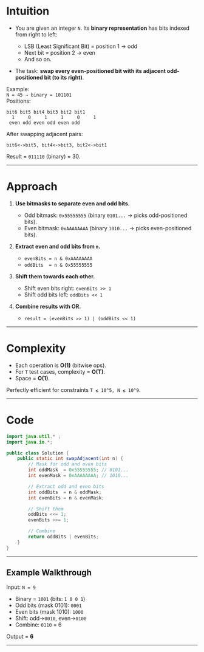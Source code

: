 # Intuition

- You are given an integer `N`. Its **binary representation** has bits indexed from right to left:  
  - LSB (Least Significant Bit) = position 1 → odd  
  - Next bit = position 2 → even  
  - And so on.  

- The task: **swap every even-positioned bit with its adjacent odd-positioned bit (to its right)**.

Example:  
`N = 45 → binary = 101101`  
Positions:  
```
bit6 bit5 bit4 bit3 bit2 bit1
  1     0     1     1     0     1
 even odd even odd even odd
```
After swapping adjacent pairs:  
```
bit6<->bit5, bit4<->bit3, bit2<->bit1
```
Result = `011110` (binary) = 30.

---

# Approach

1. **Use bitmasks to separate even and odd bits.**
   - Odd bitmask: `0x55555555` (binary `0101...` → picks odd-positioned bits).  
   - Even bitmask: `0xAAAAAAAA` (binary `1010...` → picks even-positioned bits).  

2. **Extract even and odd bits from `n`.**
   - `evenBits = n & 0xAAAAAAAA`  
   - `oddBits  = n & 0x55555555`

3. **Shift them towards each other.**
   - Shift even bits right: `evenBits >> 1`  
   - Shift odd bits left: `oddBits << 1`

4. **Combine results with OR.**
   - `result = (evenBits >> 1) | (oddBits << 1)`

---

# Complexity

- Each operation is **O(1)** (bitwise ops).  
- For `T` test cases, complexity = **O(T)**.  
- Space = **O(1)**.  

Perfectly efficient for constraints `T ≤ 10^5, N ≤ 10^9`.

---

# Code

```java
import java.util.* ;
import java.io.*; 

public class Solution {
    public static int swapAdjacent(int n) {
        // Mask for odd and even bits
        int oddMask  = 0x55555555; // 0101...
        int evenMask = 0xAAAAAAAA; // 1010...

        // Extract odd and even bits
        int oddBits  = n & oddMask;
        int evenBits = n & evenMask;

        // Shift them
        oddBits <<= 1;
        evenBits >>= 1;

        // Combine
        return oddBits | evenBits;
    }
}
```

---

## Example Walkthrough

Input: `N = 9`  
- Binary = `1001` (bits: `1 0 0 1`)  
- Odd bits (mask 0101): `0001`  
- Even bits (mask 1010): `1000`  
- Shift: odd→`0010`, even→`0100`  
- Combine: `0110` = 6  

Output = **6** 

---
